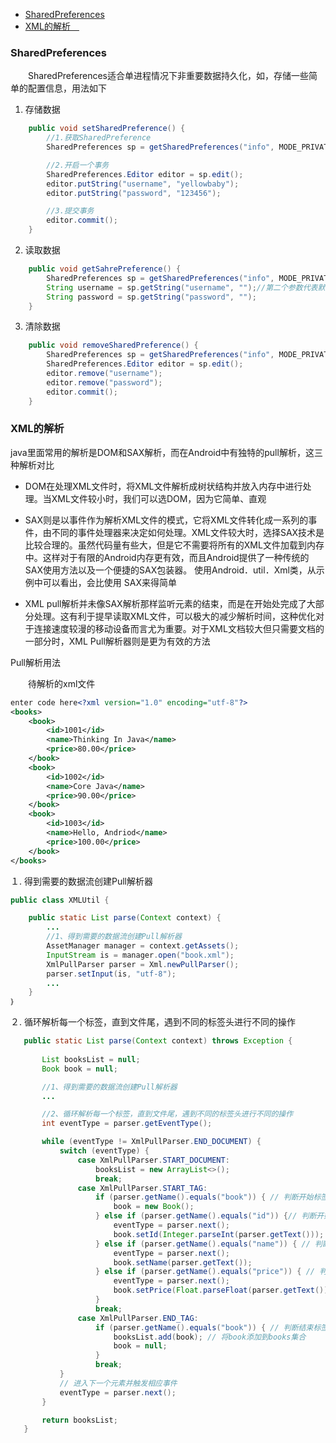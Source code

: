 * [SharedPreferences](#sharedpreferences)
* [XML的解析　](#xml的解析)

### SharedPreferences
　　SharedPreferences适合单进程情况下非重要数据持久化，如，存储一些简单的配置信息，用法如下
　　
 1. 存储数据

``` java
    public void setSharedPreference() {
        //1.获取SharedPreference
        SharedPreferences sp = getSharedPreferences("info", MODE_PRIVATE);

        //2.开启一个事务
        SharedPreferences.Editor editor = sp.edit();
        editor.putString("username", "yellowbaby");
        editor.putString("password", "123456");

        //3.提交事务
        editor.commit();
    }
```


 2. 读取数据
　

``` java
    public void getSahrePreference() {
        SharedPreferences sp = getSharedPreferences("info", MODE_PRIVATE);
        String username = sp.getString("username", "");//第二个参数代表默认值
        String password = sp.getString("password", "");
    }
```

 3. 清除数据

``` java
    public void removeSharedPreference() {
        SharedPreferences sp = getSharedPreferences("info", MODE_PRIVATE);
        SharedPreferences.Editor editor = sp.edit();
        editor.remove("username");
        editor.remove("password");
        editor.commit();
    }
```


### XML的解析　

  java里面常用的解析是DOM和SAX解析，而在Android中有独特的pull解析，这三种解析对比
  

 - DOM在处理XML文件时，将XML文件解析成树状结构并放入内存中进行处理。当XML文件较小时，我们可以选DOM，因为它简单、直观
 
 - SAX则是以事件作为解析XML文件的模式，它将XML文件转化成一系列的事件，由不同的事件处理器来决定如何处理。XML文件较大时，选择SAX技术是比较合理的。虽然代码量有些大，但是它不需要将所有的XML文件加载到内存中。这样对于有限的Android内存更有效，而且Android提供了一种传统的SAX使用方法以及一个便捷的SAX包装器。 使用Android．util．Xml类，从示例中可以看出，会比使用 SAX来得简单
 
 - XML pull解析并未像SAX解析那样监听元素的结束，而是在开始处完成了大部分处理。这有利于提早读取XML文件，可以极大的减少解析时间，这种优化对于连接速度较漫的移动设备而言尤为重要。对于XML文档较大但只需要文档的一部分时，XML Pull解析器则是更为有效的方法

Pull解析用法

　　待解析的xml文件

``` xml
enter code here<?xml version="1.0" encoding="utf-8"?>
<books>
    <book>
        <id>1001</id>
        <name>Thinking In Java</name>
        <price>80.00</price>
    </book>
    <book>
        <id>1002</id>
        <name>Core Java</name>
        <price>90.00</price>
    </book>
    <book>
        <id>1003</id>
        <name>Hello, Andriod</name>
        <price>100.00</price>
    </book>
</books>
```

 １. 得到需要的数据流创建Pull解析器

``` java
public class XMLUtil {

    public static List parse(Context context) {
        ...
        //1、得到需要的数据流创建Pull解析器
        AssetManager manager = context.getAssets();
        InputStream is = manager.open("book.xml");
        XmlPullParser parser = Xml.newPullParser();
        parser.setInput(is, "utf-8");
        ...
    }
｝
```

 ２. 循环解析每一个标签，直到文件尾，遇到不同的标签头进行不同的操作
 
 ``` java
    public static List parse(Context context) throws Exception {
    
        List booksList = null;
        Book book = null;

        //1、得到需要的数据流创建Pull解析器
        ...

        //2、循环解析每一个标签，直到文件尾，遇到不同的标签头进行不同的操作
        int eventType = parser.getEventType();

        while (eventType != XmlPullParser.END_DOCUMENT) {
            switch (eventType) {
                case XmlPullParser.START_DOCUMENT:
                    booksList = new ArrayList<>();
                    break;
                case XmlPullParser.START_TAG:
                    if (parser.getName().equals("book")) { // 判断开始标签元素是否是book
                        book = new Book();
                    } else if (parser.getName().equals("id")) {// 判断开始标签元素是否是id
                        eventType = parser.next();
                        book.setId(Integer.parseInt(parser.getText()));
                    } else if (parser.getName().equals("name")) { // 判断开始标签元素是否是name
                        eventType = parser.next();
                        book.setName(parser.getText());
                    } else if (parser.getName().equals("price")) { // 判断开始标签元素是否是price
                        eventType = parser.next();
                        book.setPrice(Float.parseFloat(parser.getText()));
                    }
                    break;
                case XmlPullParser.END_TAG:
                    if (parser.getName().equals("book")) { // 判断结束标签元素是否是book
                        booksList.add(book); // 将book添加到books集合
                        book = null;
                    }
                    break;
            }
            // 进入下一个元素并触发相应事件
            eventType = parser.next();
        }

        return booksList;
    }
```

